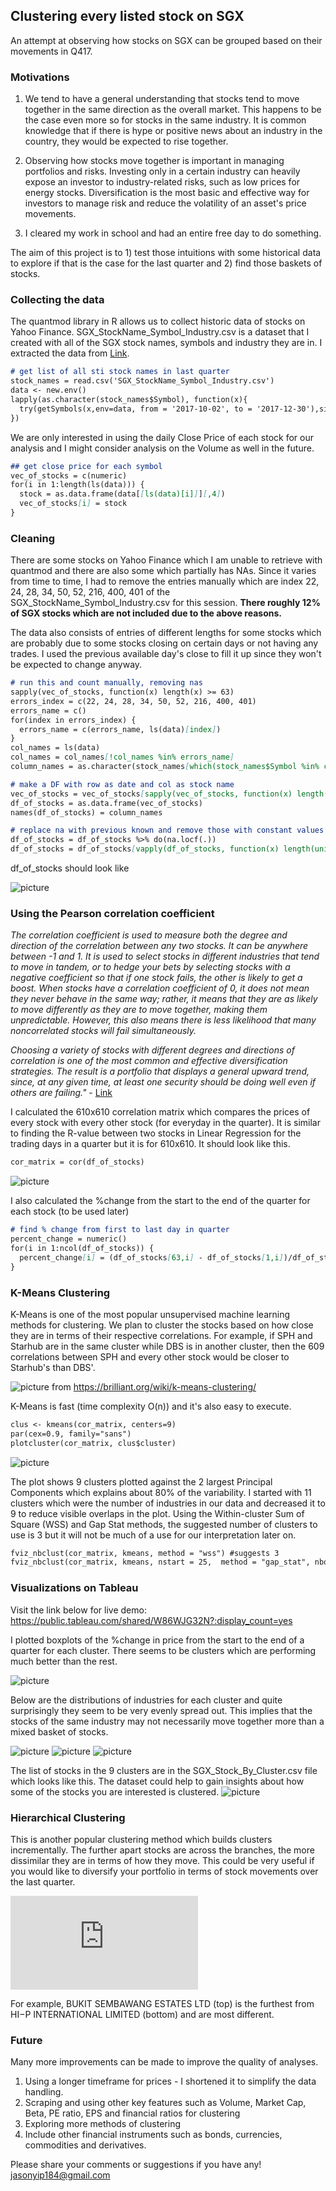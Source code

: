 ## Clustering every listed stock on SGX

An attempt at observing how stocks on SGX can be grouped based on their movements in Q417.

### Motivations

1. We tend to have a general understanding that stocks tend to move together in the same direction as the overall market. This happens to be the case even more so for stocks in the same industry. It is common knowledge that if there is hype or positive news about an industry in the country, they would be expected to rise together.

2. Observing how stocks move together is important in managing portfolios and risks. Investing only in a certain industry can heavily expose an investor to industry-related risks, such as low prices for energy stocks. Diversification is the most basic and effective way for investors to manage risk and reduce the volatility of an asset's price movements. 

3. I cleared my work in school and had an entire free day to do something.

The aim of this project is to 1) test those intuitions with some historical data to explore if that is the case for the last quarter and 2) find those baskets of stocks.

### Collecting the data
The quantmod library in R allows us to collect historic data of stocks on Yahoo Finance. SGX_StockName_Symbol_Industry.csv is a dataset that I created with all of the SGX stock names, symbols and industry they are in. I extracted the data from [Link](https://sginvestors.io/sgx/stock-listing/sector).

```markdown
# get list of all sti stock names in last quarter
stock_names = read.csv('SGX_StockName_Symbol_Industry.csv')
data <- new.env()
lapply(as.character(stock_names$Symbol), function(x){
  try(getSymbols(x,env=data, from = '2017-10-02', to = '2017-12-30'),silent=TRUE)
})
```

We are only interested in using the daily Close Price of each stock for our analysis and I might consider analysis on the Volume as well in the future.

```markdown
## get close price for each symbol
vec_of_stocks = c(numeric)
for(i in 1:length(ls(data))) {
  stock = as.data.frame(data[[ls(data)[i]]][,4])
  vec_of_stocks[i] = stock
}
```
### Cleaning
There are some stocks on Yahoo Finance which I am unable to retrieve with quantmod and there are also some which partially has NAs. Since it varies from time to time, I had to remove the entries manually which are index 22, 24, 28, 34, 50, 52, 216, 400, 401 of the SGX_StockName_Symbol_Industry.csv for this session. **There roughly 12% of SGX stocks which are not included due to the above reasons.**

The data also consists of entries of different lengths for some stocks which are probably due to some stocks closing on certain days or not having any trades. I used the previous available day's close to fill it up since they won't be expected to change anyway.

```markdown
# run this and count manually, removing nas
sapply(vec_of_stocks, function(x) length(x) >= 63)
errors_index = c(22, 24, 28, 34, 50, 52, 216, 400, 401)
errors_name = c()
for(index in errors_index) {
  errors_name = c(errors_name, ls(data)[index])
}
col_names = ls(data)
col_names = col_names[!col_names %in% errors_name]
column_names = as.character(stock_names[which(stock_names$Symbol %in% col_names),]$Name)

# make a DF with row as date and col as stock name
vec_of_stocks = vec_of_stocks[sapply(vec_of_stocks, function(x) length(x) >= 63)]
df_of_stocks = as.data.frame(vec_of_stocks)
names(df_of_stocks) = column_names

# replace na with previous known and remove those with constant values throughout
df_of_stocks = df_of_stocks %>% do(na.locf(.))
df_of_stocks = df_of_stocks[vapply(df_of_stocks, function(x) length(unique(x)) > 1, logical(1L))]
```
df_of_stocks should look like

![picture](ss/ss1.jpg)

### Using the Pearson correlation coefficient
_The correlation coefficient is used to measure both the degree and direction of the correlation between any two stocks. It can be anywhere between -1 and 1. It is used to select stocks in different industries that tend to move in tandem, or to hedge your bets by selecting stocks with a negative coefficient so that if one stock fails, the other is likely to get a boost. When stocks have a correlation coefficient of 0, it does not mean they never behave in the same way; rather, it means that they are as likely to move differently as they are to move together, making them unpredictable. However, this also means there is less likelihood that many noncorrelated stocks will fail simultaneously._

_Choosing a variety of stocks with different degrees and directions of correlation is one of the most common and effective diversification strategies. The result is a portfolio that displays a general upward trend, since, at any given time, at least one security should be doing well even if others are failing."_ - [Link](https://www.investopedia.com/ask/answers/021716/how-does-correlation-affect-stock-market.asp)

I calculated the 610x610 correlation matrix which compares the prices of every stock with every other stock (for everyday in the quarter). It is similar to finding the R-value between two stocks in Linear Regression for the trading days in a quarter but it is for 610x610. It should look like this.

```markdown
cor_matrix = cor(df_of_stocks)
```
![picture](ss/ss2.jpg)

I also calculated the %change from the start to the end of the quarter for each stock (to be used later)

```markdown
# find % change from first to last day in quarter
percent_change = numeric()
for(i in 1:ncol(df_of_stocks)) {
  percent_change[i] = (df_of_stocks[63,i] - df_of_stocks[1,i])/df_of_stocks[1,i] *100
}
```
### K-Means Clustering
K-Means is one of the most popular unsupervised machine learning methods for clustering. We plan to cluster the stocks based on how close they are in terms of their respective correlations. For example, if SPH and Starhub are in the same cluster while DBS is in another cluster, then the 609 correlations between SPH and every other stock would be closer to Starhub's than DBS'. 

![picture](ss/kmeans.jpg)
from https://brilliant.org/wiki/k-means-clustering/

K-Means is fast (time complexity O(n)) and it's also easy to execute.

```markdown
clus <- kmeans(cor_matrix, centers=9)
par(cex=0.9, family="sans")
plotcluster(cor_matrix, clus$cluster)
```
![picture](ss/kmeans_output.jpg)

The plot shows 9 clusters plotted against the 2 largest Principal Components which explains about 80% of the variability.
I started with 11 clusters which were the number of industries in our data and decreased it to 9 to reduce visible overlaps in the plot. 
Using the Within-cluster Sum of Square (WSS) and Gap Stat methods, the suggested number of clusters to use is 3 but it will not be much of a use for our interpretation later on.

```markdown
fviz_nbclust(cor_matrix, kmeans, method = "wss") #suggests 3
fviz_nbclust(cor_matrix, kmeans, nstart = 25,  method = "gap_stat", nboot = 10) #suggests 3
```

### Visualizations on Tableau
Visit the link below for live demo:
https://public.tableau.com/shared/W86WJG32N?:display_count=yes

I plotted boxplots of the %change in price from the start to the end of a quarter for each cluster. There seems to be clusters which are performing much better than the rest.

![picture](ss/boxplots.jpg)

Below are the distributions of industries for each cluster and quite surprisingly they seem to be very evenly spread out. This implies that the stocks of the same industry may not necessarily move together more than a mixed basket of stocks.

![picture](ss/dist1.jpg)
![picture](ss/dist2.jpg)
![picture](ss/dist3.jpg)

The list of stocks in the 9 clusters are in the SGX_Stock_By_Cluster.csv file which looks like this. The dataset could help to gain insights about how some of the stocks you are interested is clustered.
![picture](ss/excelclusters.jpg)

### Hierarchical Clustering

This is another popular clustering method which builds clusters incrementally. The further apart stocks are across the branches, the more dissimilar they are in terms of how they move. This could be very useful if you would like to diversify your portfolio in terms of stock movements over the last quarter.

<embed src="https://jasonyip184.github.io/clustering_sgx_stocks/ss/HClust.pdf" type="application/pdf" />

For example, BUKIT SEMBAWANG ESTATES LTD (top) is the furthest from HI−P INTERNATIONAL LIMITED (bottom) and are most different.

### Future
Many more improvements can be made to improve the quality of analyses.

1. Using a longer timeframe for prices - I shortened it to simplify the data handling.
2. Scraping and using other key features such as Volume, Market Cap, Beta, PE ratio, EPS and financial ratios for clustering
3. Exploring more methods of clustering
4. Include other financial instruments such as bonds, currencies, commodities and derivatives.

Please share your comments or suggestions if you have any! jasonyip184@gmail.com

